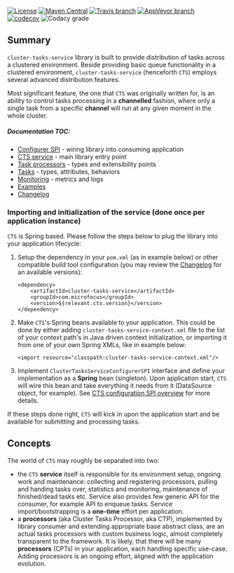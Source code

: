 [![License](https://img.shields.io/badge/License-Apache%202.0-blue.svg)](https://opensource.org/licenses/Apache-2.0)
[![Maven Central](https://img.shields.io/maven-central/v/com.microfocus/cluster-tasks-service.svg?label=Maven%20Central)](https://search.maven.org/search?q=g:%22com.microfocus%22%20AND%20a:%22cluster-tasks-service%22)
[![Travis branch](https://img.shields.io/travis/MicroFocus/cluster-tasks-service/master.svg?logo=travis)](https://travis-ci.org/MicroFocus/cluster-tasks-service/branches)
[![AppVeyor branch](https://img.shields.io/appveyor/ci/gullerya/cluster-tasks-service/master.svg?logo=appveyor)](https://ci.appveyor.com/project/gullerya/cluster-tasks-service/branch/master)
[![codecov](https://codecov.io/gh/MicroFocus/cluster-tasks-service/branch/master/graph/badge.svg)](https://codecov.io/gh/MicroFocus/cluster-tasks-service)
![Codacy grade](https://img.shields.io/codacy/grade/cluster-tasks-service.svg?label=Codacy&logo=codacy)

## Summary

`cluster-tasks-service` library is built to provide distribution of tasks across a clustered environment.
Beside providing basic queue functionality in a clustered environment, `cluster-tasks-service` (henceforth `CTS`) employs several advanced distribution features.

Most significant feature, the one that `CTS` was originally written for, is an ability to control tasks processing in a __channelled__ fashion, where only a single task from a specific __channel__ will run at any given moment in the whole cluster.

##### Documentation TOC:
- [Configurer SPI](docs/cts-configurer-spi.md) - wiring library into consuming application
- [CTS service](docs/cts-service-api.md) - main library entry point
- [Task processors](docs/cts-task-processors.md) - types and extensibility points
- [Tasks](docs/cts-tasks-overview.md) - types, attributes, behaviors
- [Monitoring](docs/monitoring.md) - metrics and logs
- [Examples](docs/cts-examples.md)
- [Changelog](docs/changelog.md) 

### Importing and initialization of the service (done once per application instance)

`CTS` is Spring based. Please follow the steps below to plug the library into your application lifecycle:

1. Setup the dependency in your `pom.xml` (as in example below) or other compatible build tool configuration (you may review the [Changelog](docs/changelog.md) for an available versions):
    ```
    <dependency>
        <artifactId>cluster-tasks-service</artifactId>
        <groupId>com.microfocus</groupId>
        <version>${relevant.cts.version}</version>
    </dependency>
    ```

2. Make `CTS`'s Spring beans available to your application. This could be done by either adding `cluster-tasks-service-context.xml` file to the list of your context path's in Java driven context initialization, or importing it from one of your own Spring XMLs, like in example below:
    ```
    <import resource="classpath:cluster-tasks-service-context.xml"/>
    ```

3. Implement `ClusterTasksServiceConfigurerSPI` interface and define your implementation as a __Spring__ bean (singleton).
Upon application start, `CTS` will wire this bean and take everything it needs from it (DataSource object, for example).
See [CTS configuration SPI overview](docs/cts-configurer-spi.md) for more details.
  
If these steps done right, `CTS` will kick in upon the application start and be available for submitting and processing tasks.

## Concepts

The world of `CTS` may roughly be separated into two:
- the `CTS` __service__ itself is responsible for its environment setup, ongoing work and maintenance: collecting and registering processors, pulling and handing tasks over, statistics and monitoring, maintenance of finished/dead tasks etc.
 Service also provides few generic API for the consumer, for example API to enqueue tasks.
 Service import/bootstrapping is a __one-time__ effort per application.
- a __processors__ (aka Cluster Tasks Processor, aka CTP), implemented by library consumer and extending appropriate base abstract class, are an actual tasks processors with custom business logic, almost completely transparent to the framework.
 It is likely, that there will be many __processors__ (CPTs) in your application, each handling specific use-case.
 Adding processors is an ongoing effort, aligned with the application evolution.